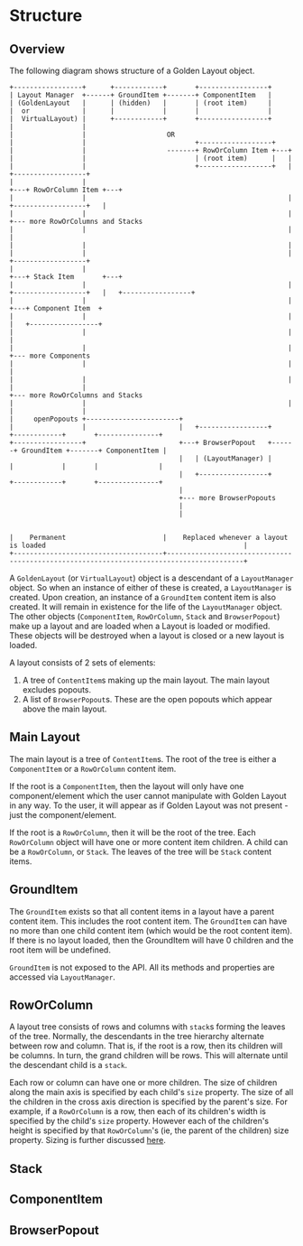 # Structure

## Overview

The following diagram shows structure of a Golden Layout object.

```
+-----------------+      +------------+       +-----------------+
| Layout Manager  +------+ GroundItem +-------+ ComponentItem   |
| (GoldenLayout   |      | (hidden)   |       | (root item)     |
|  or             |      |            |       |                 |
|  VirtualLayout) |      +------------+       +-----------------+
|                 |
|                 |                    OR
|                 |                           +------------------+
|                 |                    -------+ RowOrColumn Item +---+
|                 |                           | (root item)      |   |
|                 |                           +------------------+   |   +------------------+
|                 |                                                  +---+ RowOrColumn Item +---+
|                 |                                                  |   +------------------+   |
|                 |                                                  |                          +--- more RowOrColumns and Stacks
|                 |                                                  |                          |
|                 |                                                  |
|                 |                                                  |   +------------------+
|                 |                                                  +---+ Stack Item       +---+
|                 |                                                  |   +------------------+   |   +-----------------+
|                 |                                                  |                          +---+ Component Item  +
|                 |                                                  |                          |   +-----------------+
|                 |                                                  |                          |
|                 |                                                  |                          +--- more Components
|                 |                                                  |                          |
|                 |                                                  |
|                 |                                                  +--- more RowOrColumns and Stacks
|                 |                                                  |
|                 |
|     openPopouts +-----------------------+
|                 |                       |   +-----------------+      +------------+       +---------------+
+-----------------+                       +---+ BrowserPopout   +------+ GroundItem +-------+ ComponentItem |
                                          |   | (LayoutManager) |      |            |       |               |
                                          |   +-----------------+      +------------+       +---------------+
                                          |
                                          +--- more BrowserPopouts
                                          |
                                          |


|    Permanent                        |    Replaced whenever a layout is loaded                                                 |
+-------------------------------------+-----------------------------------------------------------------------------------------+
```

A `GoldenLayout` (or `VirtualLayout`) object is a descendant of a `LayoutManager` object.  So when an instance of either of these is created, a `LayoutManager` is created. Upon creation, an instance of a `GroundItem` content item is also created. It will remain in existence for the life of the `LayoutManager` object. The other objects (`ComponentItem`, `RowOrColumn`, `Stack` and `BrowserPopout`) make up a layout and are loaded when a Layout is loaded or modified.  These objects will be destroyed when a layout is closed or a new layout is loaded.

A layout consists of 2 sets of elements:
1. A tree of `ContentItem`s making up the main layout. The main layout excludes popouts.
2. A list of `BrowserPopout`s.  These are the open popouts which appear above the main layout.

## Main Layout
The main layout is a tree of `ContentItem`s. The root of the tree is either a `ComponentItem` or a `RowOrColumn` content item.

If the root is a `ComponentItem`, then the layout will only have one component/element which the user cannot manipulate with Golden Layout in any way. To the user, it will appear as if Golden Layout was not present - just the component/element.

If the root is a `RowOrColumn`, then it will be the root of the tree.  Each `RowOrColumn` object will have one or more content item children. A child can be a `RowOrColumn`, or `Stack`. The leaves of the tree will be `Stack` content items.

## GroundItem
The `GroundItem` exists so that all content items in a layout have a parent content item.  This includes the root content item.  The `GroundItem` can have no more than one child content item (which would be the root content item). If there is no layout loaded, then the GroundItem will have 0 children and the root item will be undefined.

`GroundItem` is not exposed to the API. All its methods and properties are accessed via `LayoutManager`.

## RowOrColumn

A layout tree consists of rows and columns with `stack`s forming the leaves of the tree. Normally, the descendants in the tree hierarchy alternate between row and column.  That is, if the root is a row, then its children will be columns.  In turn, the grand children will be rows.  This will alternate until the descendant child is a `stack`.

Each row or column can have one or more children. The size of children along the main axis is specified by each child's `size` property. The size of all the children in the cross axis direction is specified by the parent's size.  For example, if a `RowOrColumn` is a row, then each of its children's width is specified by the child's `size` property.  However each of the children's height is specified by that `RowOrColumn`'s (ie, the parent of the children) size property.  Sizing is further discussed [here](../sizing-components/index.md).

## Stack

## ComponentItem

## BrowserPopout
